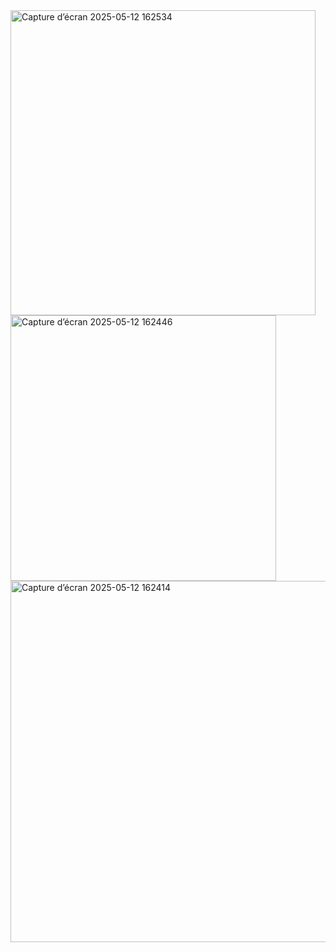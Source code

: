 <img width="488" alt="Capture d’écran 2025-05-12 162534" src="https://github.com/user-attachments/assets/27f58529-755f-4cbb-8ae7-5942218ddab4" />
<img width="425" alt="Capture d’écran 2025-05-12 162446" src="https://github.com/user-attachments/assets/fd47cf62-e2a2-4468-b049-079b5b2e66b4" />
<img width="578" alt="Capture d’écran 2025-05-12 162414" src="https://github.com/user-attachments/assets/028d63a2-1312-4c3d-b9a5-f2503944023d" />
